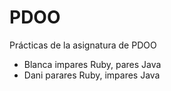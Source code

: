 # PDOO
Prácticas de la asignatura de PDOO


- Blanca impares Ruby, pares Java
- Dani parares Ruby, impares Java 



